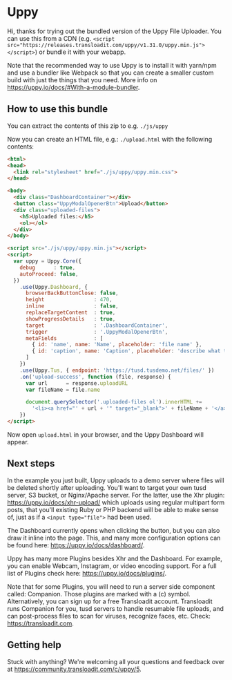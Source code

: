 # Uppy

Hi, thanks for trying out the bundled version of the Uppy File Uploader. You can use
this from a CDN (e.g. `<script src="https://releases.transloadit.com/uppy/v1.31.0/uppy.min.js"></script>`) or bundle it with your webapp. 

Note that the recommended way to use Uppy is to install it with yarn/npm and use a
bundler like Webpack so that you can create a smaller custom build with just the
things that you need. More info on <https://uppy.io/docs/#With-a-module-bundler>.

## How to use this bundle

You can extract the contents of this zip to e.g. `./js/uppy`

Now you can create an HTML file, e.g.: `./upload.html` with the following contents:

```html
<html>
<head>
  <link rel="stylesheet" href="./js/uppy/uppy.min.css">
</head>

<body>
  <div class="DashboardContainer"></div>
  <button class="UppyModalOpenerBtn">Upload</button>
  <div class="uploaded-files">
    <h5>Uploaded files:</h5>
    <ol></ol>
  </div>
</body>

<script src="./js/uppy/uppy.min.js"></script>
<script>
  var uppy = Uppy.Core({
    debug      : true,
    autoProceed: false,
  })
    .use(Uppy.Dashboard, {
      browserBackButtonClose: false,
      height                : 470,
      inline                : false,
      replaceTargetContent  : true,
      showProgressDetails   : true,
      target                : '.DashboardContainer',
      trigger               : '.UppyModalOpenerBtn',
      metaFields            : [
        { id: 'name', name: 'Name', placeholder: 'file name' },
        { id: 'caption', name: 'Caption', placeholder: 'describe what the image is about' }
      ]
    })
    .use(Uppy.Tus, { endpoint: 'https://tusd.tusdemo.net/files/' })
    .on('upload-success', function (file, response) {
      var url      = response.uploadURL
      var fileName = file.name

      document.querySelector('.uploaded-files ol').innerHTML +=
        '<li><a href="' + url + '" target="_blank">' + fileName + '</a></li>'
    })
</script>
```

Now open `upload.html` in your browser, and the Uppy Dashboard will appear.

## Next steps

In the example you just built, Uppy uploads to a demo server where files will be deleted
shortly after uploading. You'll want to target your own tusd server, S3 bucket, or Nginx/Apache server. For the latter, use the Xhr plugin: <https://uppy.io/docs/xhr-upload/> which uploads using regular multipart form posts, that you'll existing Ruby or PHP backend will be able to make sense of, just as if a `<input type="file">` had been used.

The Dashboard currently opens when clicking the button, but you can also draw it inline into the page. This, and many more configuration options can be found here: <https://uppy.io/docs/dashboard/>.

Uppy has many more Plugins besides Xhr and the Dashboard. For example, you can enable Webcam, Instagram, or video encoding support. For a full list of Plugins check here: <https://uppy.io/docs/plugins/>.

Note that for some Plugins, you will need to run a server side component called: Companion. Those plugins are marked with a (c) symbol. Alternatively, you can sign up for a free Transloadit account. Transloadit runs Companion for you, tusd servers to handle resumable file uploads, and can post-process files to scan for viruses, recognize faces, etc. Check: <https://transloadit.com>.

## Getting help

Stuck with anything? We're welcoming all your questions and feedback over at <https://community.transloadit.com/c/uppy/5>.
